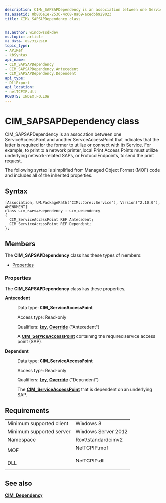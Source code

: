 ```yaml
---
description: CIM\_SAPSAPDependency is an association between one ServiceAccessPoint and another ServiceAccessPoint that indicates that the latter is required for the former to utilize or connect with its Service.
ms.assetid: 0b806e1e-2536-4c68-8a69-acedbb929023
title: CIM\_SAPSAPDependency class


ms.author: windowssdkdev
ms.topic: article
ms.date: 05/31/2018
topic_type: 
- APIRef
- kbSyntax
api_name: 
- CIM_SAPSAPDependency
- CIM_SAPSAPDependency.Antecedent
- CIM_SAPSAPDependency.Dependent
api_type: 
- DllExport
api_location: 
- netTCPIP.dll
ROBOTS: INDEX,FOLLOW
---
```


# CIM\_SAPSAPDependency class

CIM\_SAPSAPDependency is an association between one ServiceAccessPoint and another ServiceAccessPoint that indicates that the latter is required for the former to utilize or connect with its Service. For example, to print to a network printer, local Print Access Points must utilize underlying network-related SAPs, or ProtocolEndpoints, to send the print request.

The following syntax is simplified from Managed Object Format (MOF) code and includes all of the inherited properties.

## Syntax

``` syntax
[Association, UMLPackagePath("CIM::Core::Service"), Version("2.10.0"), AMENDMENT]
class CIM_SAPSAPDependency : CIM_Dependency
{
  CIM_ServiceAccessPoint REF Antecedent;
  CIM_ServiceAccessPoint REF Dependent;
};
```

## Members

The **CIM\_SAPSAPDependency** class has these types of members:

-   [Properties](#properties)

### Properties

The **CIM\_SAPSAPDependency** class has these properties.

<dl> <dt>

**Antecedent**
</dt> <dd> <dl> <dt>

Data type: **CIM\_ServiceAccessPoint**
</dt> <dt>

Access type: Read-only
</dt> <dt>

Qualifiers: [**key**](/windows/win32/wmisdk/key-qualifier), [**Override**](/windows/win32/wmisdk/standard-qualifiers) ("Antecedent")
</dt> </dl>

A [**CIM\_ServiceAccessPoint**](cim-serviceaccesspoint.md) containing the required service access point (SAP).

</dd> <dt>

**Dependent**
</dt> <dd> <dl> <dt>

Data type: **CIM\_ServiceAccessPoint**
</dt> <dt>

Access type: Read-only
</dt> <dt>

Qualifiers: [**key**](/windows/win32/wmisdk/key-qualifier), [**Override**](/windows/win32/wmisdk/standard-qualifiers) ("Dependent")
</dt> </dl>

The [**CIM\_ServiceAccessPoint**](cim-serviceaccesspoint.md) that is dependent on an underlying SAP.

</dd> </dl>

## Requirements



|                                     |                                                                                         |
|-------------------------------------|-----------------------------------------------------------------------------------------|
| Minimum supported client<br/> | Windows 8<br/>                                                                    |
| Minimum supported server<br/> | Windows Server 2012<br/>                                                          |
| Namespace<br/>                | Root\\standardcimv2<br/>                                                          |
| MOF<br/>                      | <dl> <dt>NetTCPIP.mof</dt> </dl> |
| DLL<br/>                      | <dl> <dt>NetTCPIP.dll</dt> </dl> |



## See also

<dl> <dt>

[**CIM\_Dependency**](cim-dependency.md)
</dt> </dl>

 

